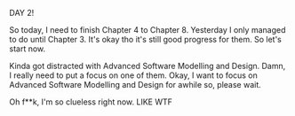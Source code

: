 DAY 2! 

So today, I need to finish Chapter 4 to Chapter 8. Yesterday I only managed to do until Chapter 3. It's okay tho it's still good progress for them. So let's start now. 

Kinda got distracted with Advanced Software Modelling and Design. Damn, I really need to put a focus on one of them. Okay, I want to focus on Advanced Software Modelling and Design for awhile so, please wait.

Oh f**k, I'm so clueless right now. LIKE WTF
